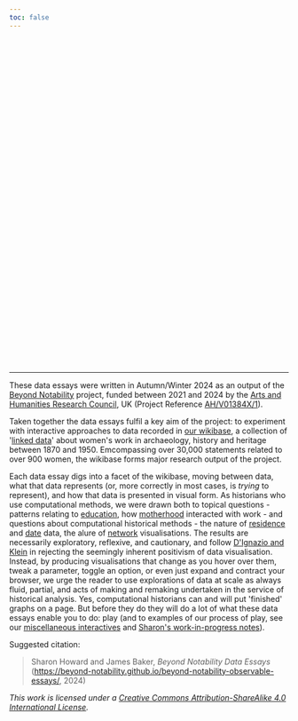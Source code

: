 ```yaml
---
toc: false
---
```


<style>

.hero {
  display: flex;
  flex-direction: column;
  align-items: center;
  font-family: var(--sans-serif);
  margin: 4rem 0 8rem;
  text-wrap: balance;
  text-align: center;
}

.hero h1 {
  margin: 2rem 0;
  max-width: none;
  font-size: 14vw;
  font-weight: 900;
  line-height: 1;
  background: linear-gradient(30deg, var(--theme-foreground-focus), currentColor);
  -webkit-background-clip: text;
  -webkit-text-fill-color: transparent;
  background-clip: text;
}

.hero h2 {
  margin: 0;
  max-width: 34em;
  font-size: 20px;
  font-style: initial;
  font-weight: 500;
  line-height: 1.5;
  color: var(--theme-foreground-muted);
}

@media (min-width: 640px) {
  .hero h1 {
    font-size: 90px;
  }
}

</style>

<div class="hero">
  <h1>Beyond Notability Data Essays</h1>

  
</div>


---
These data essays were written in Autumn/Winter 2024 as an output of the [Beyond Notability](https://beyondnotability.org/) project, funded between 2021 and 2024 by the [Arts and Humanities Research Council](https://www.ukri.org/councils/ahrc/), UK (Project Reference [AH/V01384X/1](https://gtr.ukri.org/projects?ref=AH%2FV01384X%2F1)).

Taken together the data essays fulfil a key aim of the project: to experiment with interactive approaches to data recorded in [our wikibase](https://beyond-notability.wikibase.cloud/wiki/Main_Page), a collection of '[linked data](https://en.wikipedia.org/wiki/Linked_data)' about women's work in archaeology, history and heritage between 1870 and 1950. Emcompassing over 30,000 statements related to over 900 women, the wikibase forms major research output of the project.

Each data essay digs into a facet of the wikibase, moving between data, what that data represents (or, more correctly in most cases, is *trying* to represent), and how that data is presented in visual form. As historians who use computational methods, we were drawn both to topical questions - patterns relating to [education](https://beyond-notability.github.io/beyond-notability-observable-essays/education.html), how [motherhood](https://beyond-notability.github.io/beyond-notability-observable-essays/mothers.html) interacted with work - and questions about computational historical methods - the nature of [residence](https://beyond-notability.github.io/beyond-notability-observable-essays/residence.html) and [date](https://beyond-notability.github.io/beyond-notability-observable-essays/all-dates.html) data, the alure of [network](https://beyond-notability.github.io/beyond-notability-observable-essays/networks.html) visualisations. The results are necessarily exploratory, reflexive, and cautionary, and follow [D'Ignazio and Klein](https://data-feminism.mitpress.mit.edu/pub/czq9dfs5/release/3) in rejecting the seemingly inherent positivism of data visualisation. Instead, by producing visualisations that change as you hover over them, tweak a parameter, toggle an option, or even just expand and contract your browser, we urge the reader to use explorations of data at scale as always fluid, partial, and acts of making and remaking undertaken in the service of historical analysis. Yes, computational historians can and will put 'finished' graphs on a page. But before they do they will do a lot of what these data essays enable you to do: play (and to examples of our process of play, see our [miscellaneous interactives](https://beyond-notability.github.io/bn_framework/) and [Sharon's work-in-progress notes](https://beyond-notability.github.io/bn_notes/)).

Suggested citation:

> Sharon Howard and James Baker, *Beyond Notability Data Essays* (https://beyond-notability.github.io/beyond-notability-observable-essays/, 2024)

*This work is licensed under a [Creative Commons Attribution-ShareAlike 4.0 International License](https://creativecommons.org/licenses/by-sa/4.0/).*
